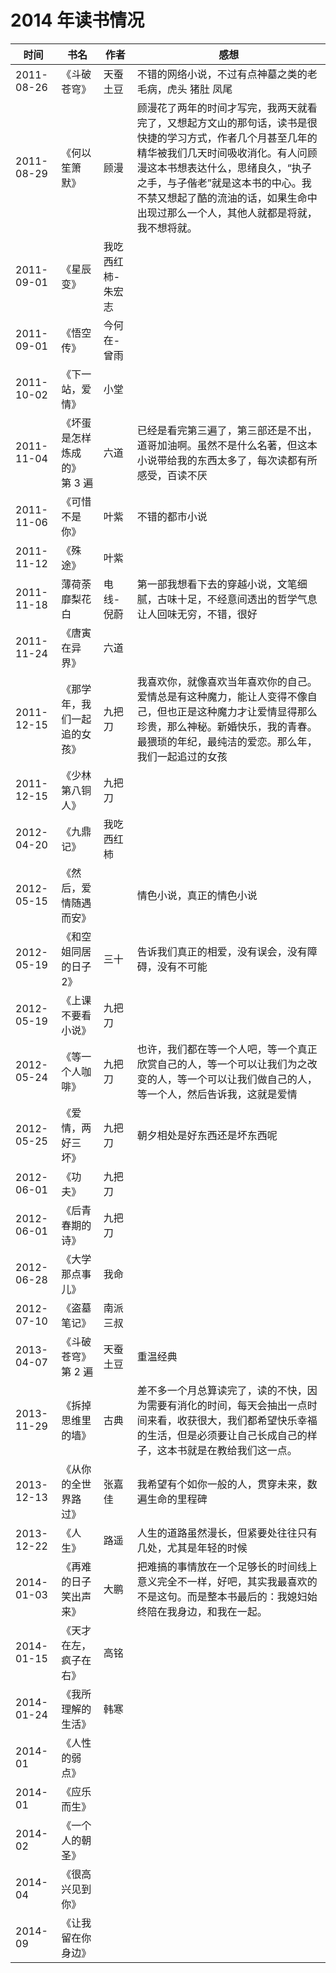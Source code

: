 # 2014 年读书情况

时间 | 书名 | 作者 | 感想
-----|------|------|-----
2011-08-26 | 《斗破苍穹》 | 天蚕土豆 | 不错的网络小说，不过有点神墓之类的老毛病，虎头 猪肚  凤尾 |
2011-08-29 | 《何以笙箫默》 | 顾漫 | 顾漫花了两年的时间才写完，我两天就看完了，又想起方文山的那句话，读书是很快捷的学习方式，作者几个月甚至几年的精华被我们几天时间吸收消化。有人问顾漫这本书想表达什么，思绪良久，“执子之手，与子偕老”就是这本书的中心。我不禁又想起了酷的流油的话，如果生命中出现过那么一个人，其他人就都是将就，我不想将就。
2011-09-01 | 《星辰变》 | 我吃西红柿-朱宏志 |  |
2011-09-01 | 《悟空传》 | 今何在-曾雨 |  |
2011-10-02 | 《下一站，爱情》 | 小堂 |  |
2011-11-04 | 《坏蛋是怎样炼成的》 第 3 遍 | 六道 | 已经是看完第三遍了，第三部还是不出，道哥加油啊。虽然不是什么名著，但这本小说带给我的东西太多了，每次读都有所感受，百读不厌 |
2011-11-06 | 《可惜不是你》 | 叶紫 | 不错的都市小说 |
2011-11-12 | 《殊途》 | 叶紫 |  |
2011-11-18 | 薄荷荼靡梨花白 | 电线-倪蔚 | 第一部我想看下去的穿越小说，文笔细腻，古味十足，不经意间透出的哲学气息让人回味无穷，不错，很好 |
2011-11-24 | 《唐寅在异界》 | 六道 |  |
2011-12-15 | 《那学年，我们一起追的女孩》 | 九把刀 | 我喜欢你，就像喜欢当年喜欢你的自己。爱情总是有这种魔力，能让人变得不像自己，但也正是这种魔力才让爱情显得那么珍贵，那么神秘。新婚快乐，我的青春。最猥琐的年纪，最纯洁的爱恋。那么年，我们一起追过的女孩 |
2011-12-15 | 《少林第八铜人》 | 九把刀 |  |
2012-04-20 | 《九鼎记》 | 我吃西红柿 |  |
2012-05-15 | 《然后，爱情随遇而安》 |  | 情色小说，真正的情色小说 |
2012-05-19 | 《和空姐同居的日子2》 | 三十 | 告诉我们真正的相爱，没有误会，没有障碍，没有不可能 |
2012-05-19 | 《上课不要看小说》 | 九把刀 |  |
2012-05-24 | 《等一个人咖啡》 | 九把刀 | 也许，我们都在等一个人吧，等一个真正欣赏自己的人，等一个可以让我们为之改变的人，等一个可以让我们做自己的人，等一个人，然后告诉我，这就是爱情 |
2012-05-25 | 《爱情，两好三坏》 | 九把刀 | 朝夕相处是好东西还是坏东西呢 |
2012-06-01 | 《功夫》 | 九把刀 |  |
2012-06-01 | 《后青春期的诗》 | 九把刀 |  |
2012-06-28 | 《大学那点事儿》 | 我命 |  |
2012-07-10 | 《盗墓笔记》 | 南派三叔 |  |
2013-04-07 | 《斗破苍穹》第 2 遍 | 天蚕土豆 | 重温经典 |
2013-11-29 | 《拆掉思维里的墙》 | 古典 | 差不多一个月总算读完了，读的不快，因为需要有消化的时间，每天会抽出一点时间来看，收获很大，我们都希望快乐幸福的生活，但是必须要让自己长成自己的样子，这本书就是在教给我们这一点。 |
2013-12-13 | 《从你的全世界路过》 | 张嘉佳 | 我希望有个如你一般的人，贯穿未来，数遍生命的里程碑 |
2013-12-22 | 《人生》 | 路遥 | 人生的道路虽然漫长，但紧要处往往只有几处，尤其是年轻的时候 |
2014-01-03 | 《再难的日子笑出声来》 | 大鹏 | 把难搞的事情放在一个足够长的时间线上意义完全不一样，好吧，其实我最喜欢的不是这句。而是整本书最后的：我媳妇始终陪在我身边，和我在一起。 |
2014-01-15 | 《天才在左，疯子在右》 | 高铭 |  |
2014-01-24 | 《我所理解的生活》 | 韩寒 |  |
2014-01 |《人性的弱点》 |
2014-01 |《应乐而生》 |
2014-02 |《一个人的朝圣》 |
2014-04 |《很高兴见到你》 |
2014-09 |《让我留在你身边》 |
